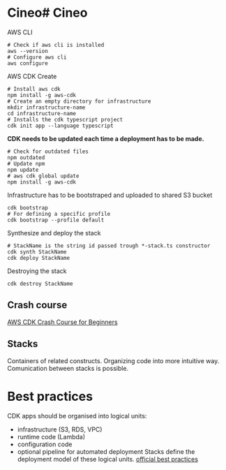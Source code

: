 # Cineo# Cineo

AWS CLI

```shell
# Check if aws cli is installed
aws --version
# Configure aws cli
aws configure
```

AWS CDK Create

```shell
# Install aws cdk
npm install -g aws-cdk
# Create an empty directory for infrastructure
mkdir infrastructure-name
cd infrastructure-name
# Installs the cdk typescript project
cdk init app --language typescript
```

**CDK needs to be updated each time a deployment has to be made.**

```shell
# Check for outdated files
npm outdated
# Update npm
npm update
# aws cdk global update
npm install -g aws-cdk
```

Infrastructure has to be bootstraped and uploaded to shared S3 bucket

```shell
cdk bootstrap
# For defining a specific profile
cdk bootstrap --profile default
```

Synthesize and deploy the stack

```shell
# StackName is the string id passed trough *-stack.ts constructor
cdk synth StackName
cdk deploy StackName
```

Destroying the stack

```shell
cdk destroy StackName
```

## Crash course

[AWS CDK Crash Course for Beginners](https://www.youtube.com/watch?v=D4Asp5g4fp8)

## Stacks

Containers of related constructs. Organizing code into more intuitive way. Comunication between stacks is possible.

# Best practices

CDK apps should be organised into logical units:

-   infrastructure (S3, RDS, VPC)
-   runtime code (Lambda)
-   configuration code
-   optional pipeline for automated deployment
    Stacks define the deployment model of these logical units.
    [official best practices](https://docs.aws.amazon.com/cdk/v2/guide/best-practices.html)
